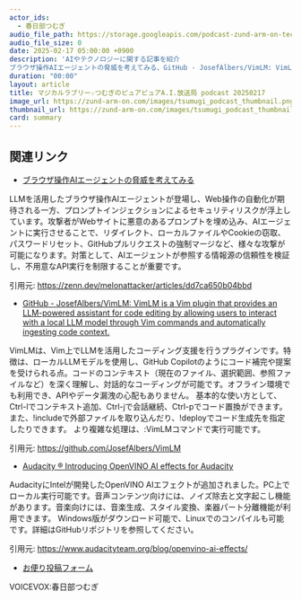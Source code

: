 ```yaml
---
actor_ids:
  - 春日部つむぎ
audio_file_path: https://storage.googleapis.com/podcast-zund-arm-on-tech/audio/マジカルラブリー☆つむぎのピュアピュアA.I.放送局_podcast_20250217.mp3
audio_file_size: 0
date: 2025-02-17 05:00:00 +0900
description: 'AIやテクノロジーに関する記事を紹介  
ブラウザ操作AIエージェントの脅威を考えてみる、GitHub - JosefAlbers/VimLM: VimLM is a Vim plugin that provides an LLM-powered assistant for code editing by allowing users to interact with a local LLM model through Vim commands and automatically ingesting code context.、Audacity ®  Introducing OpenVINO AI effects for Audacity'
duration: "00:00"
layout: article
title: マジカルラブリー☆つむぎのピュアピュアA.I.放送局 podcast 20250217
image_url: https://zund-arm-on.com/images/tsumugi_podcast_thumbnail.png
thumbnail_url: https://zund-arm-on.com/images/tsumugi_podcast_thumbnail.png
card: summary
---
```


## 関連リンク


- [ブラウザ操作AIエージェントの脅威を考えてみる](https://zenn.dev/melonattacker/articles/dd7ca650b04bbd)  


LLMを活用したブラウザ操作AIエージェントが登場し、Web操作の自動化が期待される一方、プロンプトインジェクションによるセキュリティリスクが浮上しています。攻撃者がWebサイトに悪意のあるプロンプトを埋め込み、AIエージェントに実行させることで、リダイレクト、ローカルファイルやCookieの窃取、パスワードリセット、GitHubプルリクエストの強制マージなど、様々な攻撃が可能になります。対策として、AIエージェントが参照する情報源の信頼性を検証し、不用意なAPI実行を制限することが重要です。


引用元: https://zenn.dev/melonattacker/articles/dd7ca650b04bbd


- [GitHub - JosefAlbers/VimLM: VimLM is a Vim plugin that provides an LLM-powered assistant for code editing by allowing users to interact with a local LLM model through Vim commands and automatically ingesting code context.](https://github.com/JosefAlbers/VimLM)  


VimLMは、Vim上でLLMを活用したコーディング支援を行うプラグインです。特徴は、ローカルLLMモデルを使用し、GitHub Copilotのようにコード補完や提案を受けられる点。コードのコンテキスト（現在のファイル、選択範囲、参照ファイルなど）を深く理解し、対話的なコーディングが可能です。オフライン環境でも利用でき、APIやデータ漏洩の心配もありません。
基本的な使い方として、Ctrl-lでコンテキスト追加、Ctrl-jで会話継続、Ctrl-pでコード置換ができます。また、!includeで外部ファイルを取り込んだり、!deployでコード生成先を指定したりできます。
より複雑な処理は、:VimLMコマンドで実行可能です。


引用元: https://github.com/JosefAlbers/VimLM


- [Audacity ®  Introducing OpenVINO AI effects for Audacity](https://www.audacityteam.org/blog/openvino-ai-effects/)  


AudacityにIntelが開発したOpenVINO AIエフェクトが追加されました。PC上でローカル実行可能です。音声コンテンツ向けには、ノイズ除去と文字起こし機能があります。音楽向けには、音楽生成、スタイル変換、楽器パート分離機能が利用できます。
Windows版がダウンロード可能で、Linuxでのコンパイルも可能です。詳細はGitHubリポジトリを参照してください。


引用元: https://www.audacityteam.org/blog/openvino-ai-effects/



- [お便り投稿フォーム](https://forms.gle/ffg4JTfqdiqK62qf9)

VOICEVOX:春日部つむぎ

